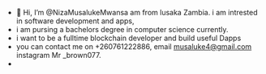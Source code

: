 - 👋 Hi, I’m @NizaMusalukeMwansa am from lusaka Zambia. i am intrested in software development and apps,
-  i am pursing a bachelors degree in computer science currently.
-  i want to be a fulltime blockchain developer and build useful Dapps
-  you can contact me on +260761222886, email musaluke4@gmail.com instagram Mr _brown077.
-

<!---
NizaMusalukeMwansa/NizaMusalukeMwansa is a ✨ special ✨ repository because its `README.md` (this file) appears on your GitHub profile.
You can click the Preview link to take a look at your changes.
--->
